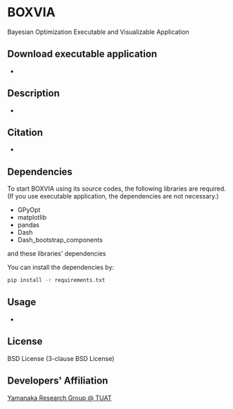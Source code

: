 # BOXVIA
Bayesian Optimization Executable and Visualizable Application

## Download executable application
-

## Description
-

## Citation
-

## Dependencies 
To start BOXVIA using its source codes, the following libraries are required. <br>
(If you use executable application, the dependencies are not necessary.) <br>

- GPyOpt
- matplotlib
- pandas
- Dash
- Dash_bootstrap_components

and these libraries' dependencies


You can install the dependencies by:
```bash
pip install -r requirements.txt
```

## Usage
- 

## License
BSD License (3-clause BSD License)

## Developers' Affiliation
[Yamanaka Research Group @ TUAT](http://web.tuat.ac.jp/~yamanaka/)
